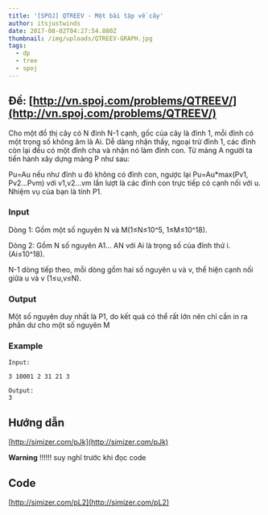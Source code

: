 ```yaml
---
title: '[SPOJ] QTREEV - Một bài tập về cây'
author: itsjustwinds
date: 2017-08-02T04:27:54.880Z
thumbnail: /img/uploads/QTREEV-GRAPH.jpg
tags:
  - dp
  - tree
  - spoj
---
```

## Đề: [http://vn.spoj.com/problems/QTREEV/](http://vn.spoj.com/problems/QTREEV/)

Cho một đồ thị cây có N đỉnh N-1 cạnh, gốc của cây là đỉnh 1, mỗi đỉnh có một trọng số không âm là Ai. Dễ dàng nhận thấy, ngoại trừ đỉnh 1, các đỉnh còn lại đều có một đỉnh cha và nhận nó làm đỉnh con. Từ mảng A người ta tiến hành xây dựng mảng P như sau:

Pu=Au nếu như đỉnh u đó không có đỉnh con, ngược lại Pu=Au\*max\(Pv1, Pv2...Pvm\) với v1,v2...vm lần lượt là các đỉnh con trực tiếp có cạnh nối với u. Nhiệm vụ của bạn là tính P1.

### Input

Dòng 1: Gồm một số nguyên N và M\(1≤N≤10^5, 1≤M≤10^18\).

Dòng 2: Gồm N số nguyên A1... AN với Ai là trọng số của đỉnh thứ i. \(Ai≤10^18\).

N-1 dòng tiếp theo, mỗi dòng gồm hai số nguyên u và v, thể hiện cạnh nối giữa u và v \(1≤u,v≤N\).

### Output

Một số nguyên duy nhất là P1, do kết quả có thể rất lớn nên chỉ cần in ra phần dư cho một số nguyên M 

### Example

```
Input:

3 10001 2 31 21 3

Output:
3
```

## Hướng dẫn

[http://simizer.com/pJk](http://simizer.com/pJk)

**Warning** !!!!!! suy nghĩ trước khi đọc code

## Code

[http://simizer.com/pL2](http://simizer.com/pL2)


